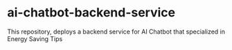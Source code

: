 # ai-chatbot-backend-service
This repository, deploys a backend service for AI Chatbot that specialized in Energy Saving Tips
